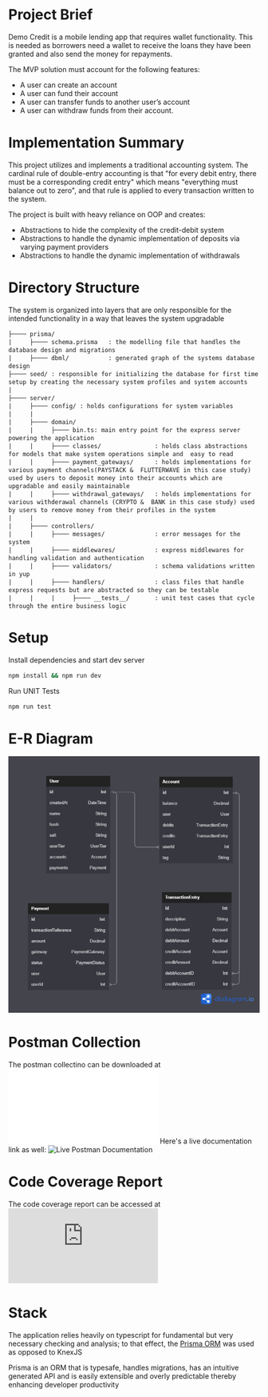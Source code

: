 # Project Brief
Demo Credit is a mobile lending app that requires wallet functionality. This is needed as borrowers need a wallet to receive the loans they have been granted and also send the money for repayments.


The MVP solution must account for the following features:

* A user can create an account
* A user can fund their account
* A user can transfer funds to another user’s account
* A user can withdraw funds from their account.

# Implementation Summary
This project utilizes and implements a traditional accounting system. The cardinal rule of double-entry accounting is that "for every debit entry, there must be a corresponding credit entry" which means "everything must balance out to zero", and that rule is applied to every transaction written to the system.

The project is built with heavy reliance on OOP and creates:

* Abstractions to hide the complexity of the credit-debit system
* Abstractions to handle the dynamic implementation of deposits via varying payment providers
* Abstractions to handle the dynamic implementation of withdrawals

# Directory Structure
The system is organized into layers that are only responsible for the intended functionality in a way that leaves the system upgradable

```
├──── prisma/
|     ├──── schema.prisma   : the modelling file that handles the database design and migrations    
|     ├──── dbml/           : generated graph of the systems database design
├──── seed/ : responsible for initializing the database for first time setup by creating the necessary system profiles and system accounts
|
├──── server/ 
|     ├──── config/ : holds configurations for system variables
|     |     
|     ├──── domain/
|     |     ├──── bin.ts: main entry point for the express server powering the application
|     |     ├──── classes/               : holds class abstractions for models that make system operations simple and  easy to read
|     |     ├──── payment_gateways/      : holds implementations for various payment channels(PAYSTACK &  FLUTTERWAVE in this case study) used by users to deposit money into their accounts which are  upgradable and easily maintainable
|     |     ├──── withdrawal_gateways/   : holds implementations for various withderawal channels (CRYPTO &  BANK in this case study) used by users to remove money from their profiles in the system
|     |     
|     ├──── controllers/
|     |     ├──── messages/              : error messages for the system
|     |     ├──── middlewares/           : express middlewares for handling validation and authentication
|     |     ├──── validators/            : schema validations written in yup
|     |     ├──── handlers/              : class files that handle express requests but are abstracted so they can be testable
|     |     |     ├──── __tests__/       : unit test cases that cycle through the entire business logic 
```

# Setup

Install dependencies and start dev server

```bash
npm install && npm run dev
```

Run UNIT Tests

```bash
npm run test
```


# E-R Diagram

![E-R Diagram](/ER_diagram.png)


# Postman Collection

The postman collectino can be downloaded at ![Postman Collection](/DemoCredit%20LendSQR.postman_collection.json)
Here's a live documentation link as well: ![Live Postman Documentation](https://documenter.getpostman.com/view/23161852/2s83zdx6qi)

# Code Coverage Report

The code coverage report can be accessed at ![CodeCOV](https://noel-lendsqr-be-test.herokuapp.com/coverage/report/index.html)


# Stack

The application relies heavily on typescript for fundamental but very necessary checking and analysis; to that effect, the [Prisma ORM](https://www.prisma.io/) was used as opposed to KnexJS

Prisma is an ORM that is typesafe, handles migrations, has an intuitive generated API and is easily extensible and overly predictable thereby enhancing developer productivity